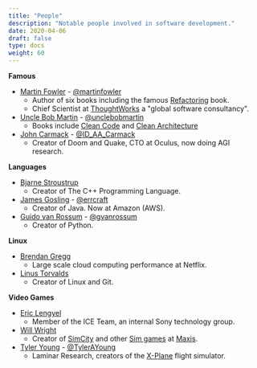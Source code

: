 ```yaml
---
title: "People"
description: "Notable people involved in software development." 
date: 2020-04-06
draft: false
type: docs
weight: 60
---
```


**Famous**
* [Martin Fowler](https://martinfowler.com/) - [@martinfowler](https://twitter.com/martinfowler)
  * Author of six books including the famous [Refactoring](https://www.amazon.com/gp/product/0134757599) book.
  * Chief Scientist at [ThoughtWorks](https://www.thoughtworks.com/) a "global software consultancy".
* [Uncle Bob Martin](http://cleancoder.com/products) - [@unclebobmartin](https://twitter.com/unclebobmartin)
  * Books include [Clean Code](https://www.amazon.com/Clean-Code-Handbook-Software-Craftsmanship/dp/0132350882) and [Clean Architecture](https://www.amazon.com/Clean-Architecture-Craftsmans-Software-Structure/dp/0134494164)
* [John Carmack](https://en.wikipedia.org/wiki/John_Carmack) - [@ID_AA_Carmack](https://twitter.com/ID_AA_Carmack)
  * Creator of Doom and Quake, CTO at Oculus, now doing AGI research.

**Languages**
* [Bjarne Stroustrup](http://www.stroustrup.com/)
  * Creator of The C++ Programming Language.
* [James Gosling](http://nighthacks.com/jag/bio/index.html) - [@errcraft](https://twitter/errcraft)
  * Creator of Java. Now at Amazon (AWS).
* [Guido van Rossum](https://en.wikipedia.org/wiki/Guido_van_Rossum) - [@gvanrossum](https://twitter/gvanrossum)
  * Creator of Python.

**Linux**

* [Brendan Gregg](http://www.brendangregg.com/)
  * Large scale cloud computing performance at Netflix.
* [Linus Torvalds](https://en.wikipedia.org/wiki/Linus_Torvalds)
  * Creator of Linux and Git.

**Video Games**

* [Eric Lengyel](http://www.terathon.com/lengyel/)
  * Member of the ICE Team, an internal Sony technology group.
* [Will Wright](https://en.wikipedia.org/wiki/Will_Wright_(game_designer))
  * Creator of [SimCity](https://www.ea.com/games/simcity/simcity) and other [Sim games](https://www.ea.com/games/simcity) at [Maxis](https://www.ea.com/studios/maxis).
* [Tyler Young](https://tylerayoung.com/about/) - [@TylerAYoung](https://twitter.com/TylerAYoung)
  * Laminar Research, creators of the [X-Plane](https://www.x-plane.com/) flight simulator.
